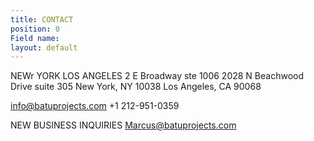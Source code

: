 ```yaml
---
title: CONTACT
position: 0
Field name: 
layout: default
---
```



NEWr YORK							LOS ANGELES
2 E Broadway ste 1006 					2028 N Beachwood Drive suite 305
New York, NY 10038						Los Angeles, CA 90068

info@batuprojects.com
+1 212-951-0359

NEW BUSINESS INQUIRIES
Marcus@batuprojects.com 
